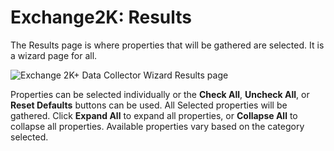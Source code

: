 # Exchange2K: Results

The Results page is where properties that will be gathered are selected. It is a wizard page for
all.

![Exchange 2K+ Data Collector Wizard Results page](/img/product_docs/accessanalyzer/12.0/admin/datacollector/adinventory/results.webp)

Properties can be selected individually or the **Check All**, **Uncheck All**, or **Reset Defaults**
buttons can be used. All Selected properties will be gathered. Click **Expand All** to expand all
properties, or **Collapse All** to collapse all properties. Available properties vary based on the
category selected.
